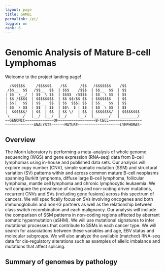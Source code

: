 ```yaml
---
layout: page
title: GAMBL
permalink: /pi/
toggle: on
rank: 6
---
```


# Genomic Analysis of Mature B-cell Lymphomas
Welcome to the project landing page!

```
  /$$$$$$     /$$$$$$    /$$      /$$   /$$$$$$$    /$$
 /$$__  $$   /$$__  $$  | $$$    /$$$  | $$__  $$  | $$
| $$  \__/  | $$  \ $$  | $$$$  /$$$$  | $$  \ $$  | $$
| $$ /$$$$  | $$$$$$$$  | $$ $$/$$ $$  | $$$$$$$   | $$
| $$|_  $$  | $$__  $$  | $$  $$$| $$  | $$__  $$  | $$
| $$  \ $$  | $$  | $$  | $$\  $ | $$  | $$  \ $$  | $$
|  $$$$$$/  | $$  | $$  | $$ \/  | $$  | $$$$$$$/  | $$$$$$$$
 \______/   |__/  |__/  |__/     |__/  |_______/   |________/
~~GENOMIC~~~~~~~~~~~~~OF~~~~~~~~~~~~~~~~~B-CELL~~~~~~~~~~~~~~~
~~~~~~~~~~~~~ANALYSIS~~~~~~MATURE~~~~~~~~~~~~~~~~~~~LYMPHOMAS~
```

## Overview

The Morin laboratory is performing a meta-analysis of whole genome sequencing (WGS) and gene expression (RNA-seq) data from B-cell lymphomas using in-house and published data sets. Our analysis will explore copy number (CNV), simple somatic mutation (SSM) and structural variation (SV) patterns within and across common mature B-cell neoplasms spanning Burkitt lymphoma, diffuse large B-cell lymphoma, follicular lymphoma, mantle cell lymphoma and chronic lymphocytic leukaemia. We will compare the prevalence of coding and non-coding driver mutations, recurrent CNVs and SVs (including gene fusions) across this spectrum of cancers. We will specifically focus on SVs involving oncogenes and both immunoglobulin and non-IG partners as well as the relationship between class switch recombination and each malignancy. Our analysis will include the comparison of SSM patterns in non-coding regions affected by aberrant somatic hypermutation (aSHM). We will use mutational signatures to infer mutational processes that contribute to SSMs in each cancer type. We will search for associations between these variables and age, EBV status and molecular subgroups. We will also analyze the available (matched) RNA-seq data for cis-regulatory alterations such as examples of allelic imbalance and mutations that affect splicing. 

## Summary of genomes by pathology


